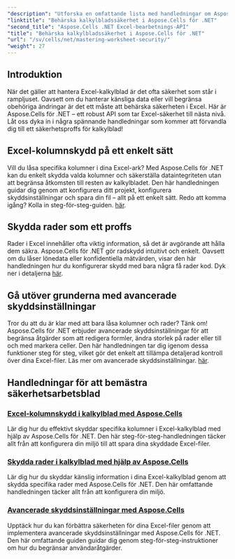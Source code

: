 ```yaml
---
"description": "Utforska en omfattande lista med handledningar om Aspose.Cells för .NET. Lär dig bemästra kalkylbladssäkerhet med praktiska steg-för-steg-guider för Excel-skydd."
"linktitle": "Behärska kalkylbladssäkerhet i Aspose.Cells för .NET"
"second_title": "Aspose.Cells .NET Excel-bearbetnings-API"
"title": "Behärska kalkylbladssäkerhet i Aspose.Cells för .NET"
"url": "/sv/cells/net/mastering-worksheet-security/"
"weight": 27
---
```


## Introduktion

När det gäller att hantera Excel-kalkylblad är det ofta säkerhet som står i rampljuset. Oavsett om du hanterar känsliga data eller vill begränsa obehöriga ändringar är det ett måste att behärska säkerheten i Excel. Här är Aspose.Cells för .NET – ett robust API som tar Excel-säkerhet till nästa nivå. Låt oss dyka in i några spännande handledningar som kommer att förvandla dig till ett säkerhetsproffs för kalkylblad!

## Excel-kolumnskydd på ett enkelt sätt  
Vill du låsa specifika kolumner i dina Excel-ark? Med Aspose.Cells för .NET kan du enkelt skydda valda kolumner och säkerställa dataintegriteten utan att begränsa åtkomsten till resten av kalkylbladet. Den här handledningen guidar dig genom att konfigurera ditt projekt, konfigurera skyddsinställningar och spara din fil – allt på ett enkelt sätt. Redo att komma igång? Kolla in steg-för-steg-guiden. [här](./excel-column-protection/).

## Skydda rader som ett proffs  
Rader i Excel innehåller ofta viktig information, så det är avgörande att hålla dem säkra. Aspose.Cells för .NET gör radskydd intuitivt och enkelt. Oavsett om du låser lönedata eller konfidentiella mätvärden, visar den här handledningen hur du konfigurerar skydd med bara några få rader kod. Dyk ner i detaljerna [här](./protecting-rows/).

## Gå utöver grunderna med avancerade skyddsinställningar  
Tror du att du är klar med att bara låsa kolumner och rader? Tänk om! Aspose.Cells för .NET erbjuder avancerade skyddsinställningar för att begränsa åtgärder som att redigera formler, ändra storlek på rader eller till och med markera celler. Den här handledningen tar dig igenom dessa funktioner steg för steg, vilket gör det enkelt att tillämpa detaljerad kontroll över dina Excel-filer. Läs mer om avancerade skyddsinställningar. [här](./advanced-protection-settings/).

## Handledningar för att bemästra säkerhetsarbetsblad
### [Excel-kolumnskydd i kalkylblad med Aspose.Cells](./excel-column-protection/)
Lär dig hur du effektivt skyddar specifika kolumner i Excel-kalkylblad med hjälp av Aspose.Cells för .NET. Den här steg-för-steg-handledningen täcker allt från att konfigurera din miljö till att spara dina skyddade Excel-filer.
### [Skydda rader i kalkylblad med hjälp av Aspose.Cells](./protecting-rows/)
Lär dig hur du skyddar känslig information i dina Excel-kalkylblad genom att skydda specifika rader med Aspose.Cells för .NET. Den här omfattande handledningen täcker allt från att konfigurera din miljö.
### [Avancerade skyddsinställningar med Aspose.Cells](./advanced-protection-settings/)
Upptäck hur du kan förbättra säkerheten för dina Excel-filer genom att implementera avancerade skyddsinställningar med Aspose.Cells för .NET. Den här omfattande guiden guidar dig genom steg-för-steg-instruktioner om hur du begränsar användaråtgärder.
